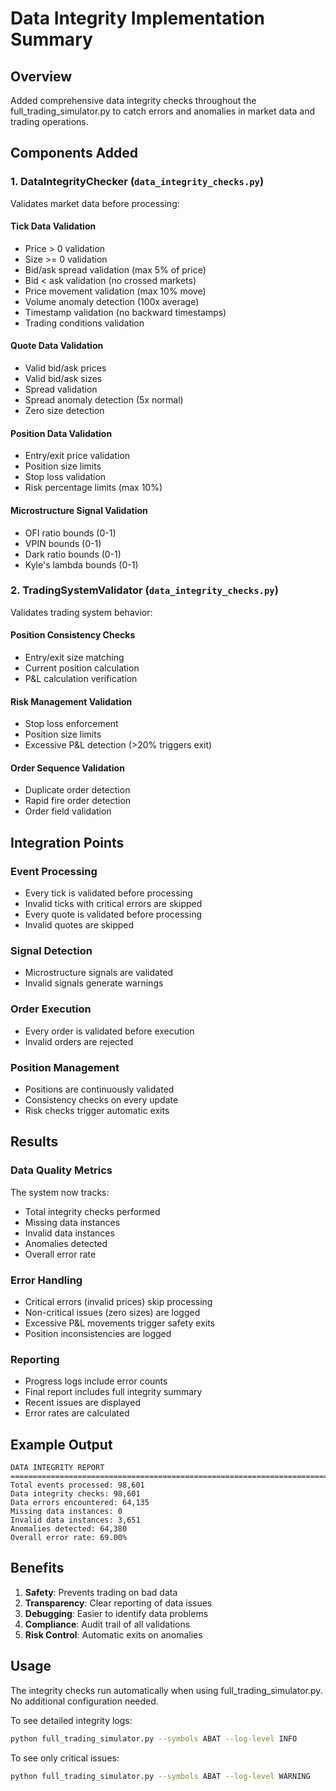# Data Integrity Implementation Summary

## Overview
Added comprehensive data integrity checks throughout the full_trading_simulator.py to catch errors and anomalies in market data and trading operations.

## Components Added

### 1. DataIntegrityChecker (`data_integrity_checks.py`)
Validates market data before processing:

#### Tick Data Validation
- Price > 0 validation
- Size >= 0 validation  
- Bid/ask spread validation (max 5% of price)
- Bid < ask validation (no crossed markets)
- Price movement validation (max 10% move)
- Volume anomaly detection (100x average)
- Timestamp validation (no backward timestamps)
- Trading conditions validation

#### Quote Data Validation
- Valid bid/ask prices
- Valid bid/ask sizes
- Spread validation
- Spread anomaly detection (5x normal)
- Zero size detection

#### Position Data Validation
- Entry/exit price validation
- Position size limits
- Stop loss validation
- Risk percentage limits (max 10%)

#### Microstructure Signal Validation
- OFI ratio bounds (0-1)
- VPIN bounds (0-1)
- Dark ratio bounds (0-1)
- Kyle's lambda bounds (0-1)

### 2. TradingSystemValidator (`data_integrity_checks.py`)
Validates trading system behavior:

#### Position Consistency Checks
- Entry/exit size matching
- Current position calculation
- P&L calculation verification

#### Risk Management Validation
- Stop loss enforcement
- Position size limits
- Excessive P&L detection (>20% triggers exit)

#### Order Sequence Validation
- Duplicate order detection
- Rapid fire order detection
- Order field validation

## Integration Points

### Event Processing
- Every tick is validated before processing
- Invalid ticks with critical errors are skipped
- Every quote is validated before processing
- Invalid quotes are skipped

### Signal Detection
- Microstructure signals are validated
- Invalid signals generate warnings

### Order Execution
- Every order is validated before execution
- Invalid orders are rejected

### Position Management
- Positions are continuously validated
- Consistency checks on every update
- Risk checks trigger automatic exits

## Results

### Data Quality Metrics
The system now tracks:
- Total integrity checks performed
- Missing data instances
- Invalid data instances  
- Anomalies detected
- Overall error rate

### Error Handling
- Critical errors (invalid prices) skip processing
- Non-critical issues (zero sizes) are logged
- Excessive P&L movements trigger safety exits
- Position inconsistencies are logged

### Reporting
- Progress logs include error counts
- Final report includes full integrity summary
- Recent issues are displayed
- Error rates are calculated

## Example Output
```
DATA INTEGRITY REPORT
================================================================================
Total events processed: 98,601
Data integrity checks: 98,601
Data errors encountered: 64,135
Missing data instances: 0
Invalid data instances: 3,651
Anomalies detected: 64,380
Overall error rate: 69.00%
```

## Benefits

1. **Safety**: Prevents trading on bad data
2. **Transparency**: Clear reporting of data issues
3. **Debugging**: Easier to identify data problems
4. **Compliance**: Audit trail of all validations
5. **Risk Control**: Automatic exits on anomalies

## Usage

The integrity checks run automatically when using full_trading_simulator.py. No additional configuration needed.

To see detailed integrity logs:
```bash
python full_trading_simulator.py --symbols ABAT --log-level INFO
```

To see only critical issues:
```bash
python full_trading_simulator.py --symbols ABAT --log-level WARNING
```